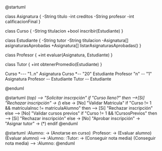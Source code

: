 @startuml

class Asignatura {
    -String titulo
    -int creditos
    -String profesor
    -int calificacionFinal
}

class Curso {
    -String titulacion
    +bool inscribir(Estudiante)
}

class Estudiante {
    -String tutor
    -String titulacion
    -Asignatura[] asignaturasAprobadas
    +Asignatura[] listarAsignaturasAprobadas()
}

class Profesor {
    +int evaluar(Asignatura, Estudiante)
}

class Tutor {
    +int obtenerPromedio(Estudiante)
}

Curso *--- "1..n" Asignatura
Curso *-- "20" Estudiante
Profesor "n" *--* "1" Asignatura
Profesor -- Estudiante
Tutor -- Estudiante

@enduml

@startuml
(*top) --> "Solicitar inscrpción"
if "Curso lleno?" then
  -->[Si] "Rechazar inscripción"
  -> (*)
else
  -> [No] "Validar Matricula"
  if "Curso != 1 && matriculaInsc != matriculaAlumno" then
    --> [Si] "Rechazar inscripción"
  else
  --> [No] "Validar cursos previos"
    if "Curso != 1 && !CursosPrevios" then
    --> [Si] "Rechazar inscripción"
    else
    -> [No] "Aprobar inscripción"
    -> "Asignar tutor"
    -> (*)
endif
@enduml

@startuml
:Alumno: -> (Anotarse en curso)
:Profesor: -> (Evaluar alumno)
(Evaluar alumno) --> :Alumno:
:Tutor: -> (Conseguir nota media)
(Conseguir nota media) --> :Alumno:
@enduml
